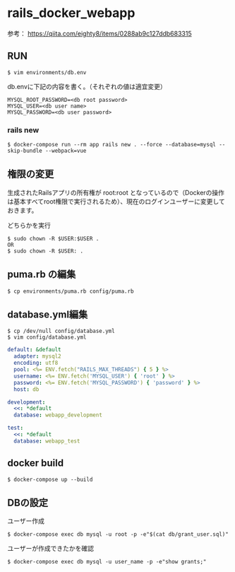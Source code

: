 # rails_docker_webapp

参考：
https://qiita.com/eighty8/items/0288ab9c127ddb683315


## RUN

```
$ vim environments/db.env
```

db.envに下記の内容を書く。（それぞれの値は適宜変更）
```
MYSQL_ROOT_PASSWORD=<db root password>
MYSQL_USER=<db user name>
MYSQL_PASSWORD=<db user password>
```

### rails new

```
$ docker-compose run --rm app rails new . --force --database=mysql --skip-bundle --webpack=vue
```

## 権限の変更

生成されたRailsアプリの所有権が root:root となっているので（Dockerの操作は基本すべてroot権限で実行されるため）、現在のログインユーザーに変更しておきます。

どちらかを実行

```
$ sudo chown -R $USER:$USER .
OR
$ sudo chown -R $USER: .
```

## puma.rb の編集

```
$ cp environments/puma.rb config/puma.rb
```

## database.yml編集

```
$ cp /dev/null config/database.yml
$ vim config/database.yml
```

```database.yml
default: &default
  adapter: mysql2
  encoding: utf8
  pool: <%= ENV.fetch("RAILS_MAX_THREADS") { 5 } %>
  username: <%= ENV.fetch('MYSQL_USER') { 'root' } %>
  password: <%= ENV.fetch('MYSQL_PASSWORD') { 'password' } %>
  host: db

development:
  <<: *default
  database: webapp_development

test:
  <<: *default
  database: webapp_test
```
  
## docker build

```
$ docker-compose up --build
```

## DBの設定

ユーザー作成
```
$ docker-compose exec db mysql -u root -p -e"$(cat db/grant_user.sql)"
```

ユーザーが作成できたかを確認
```
$ docker-compose exec db mysql -u user_name -p -e"show grants;"
```
